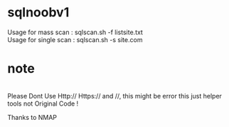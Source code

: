 # sqlnoobv1

Usage for mass scan   : sqlscan.sh -f listsite.txt
<br>
Usage for single scan : sqlscan.sh -s site.com

# note
<br>
Please Dont Use Http:// Https:// and //, this might be error
this just helper tools not Original Code !

Thanks to NMAP

